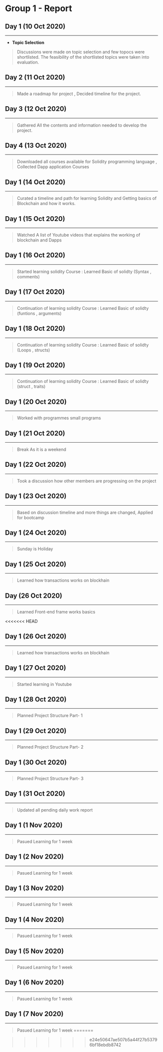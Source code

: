 # Group 1 - Report

## Day 1 (10 Oct 2020)
-----------------------
- **Topic Selection**
> Discussions were made on topic selection and few topocs were shortlisted. The feasibility of the shortlisted topics were taken into evaluation.

## Day 2 (11 Oct 2020)
-----------------------
> Made a roadmap for project , Decided timeline for the project.

## Day 3 (12 Oct 2020)
-----------------------
> Gathered All the contents and information needed to develop the project.

## Day 4 (13 Oct 2020)
-----------------------
> Downloaded all courses available for Solidity programming language , Collected Dapp application Courses

## Day 1 (14 Oct 2020)
-----------------------
> Curated a timeline and path for learning Solidity and Getting basics of Blockchain and how it works.

## Day 1 (15 Oct 2020)
-----------------------
> Watched A list of Youtube videos that explains the working of blockchain and Dapps

## Day 1 (16 Oct 2020)
-----------------------
> Started learning solidity Course : Learned Basic of solidty (Syntax , comments)

## Day 1 (17 Oct 2020)
-----------------------
> Continuation of learning solidity Course : Learned Basic of solidty (funtions , arguments)

## Day 1 (18 Oct 2020)
-----------------------
> Continuation of learning solidity Course : Learned Basic of solidty (Loops , structs)

## Day 1 (19 Oct 2020)
-----------------------
> Continuation of learning solidity Course : Learned Basic of solidty (struct , traits)

## Day 1 (20 Oct 2020)
-----------------------
> Worked with programmes small programs

## Day 1 (21 Oct 2020)
-----------------------
> Break As it is a weekend

## Day 1 (22 Oct 2020)
-----------------------
> Took a discussion how other members are progressing on the project

## Day 1 (23 Oct 2020)
-----------------------
> Based on discussion timeline and more things are changed, Applied for bootcamp

## Day 1 (24 Oct 2020)
-----------------------
> Sunday is Holiday

## Day 1 (25 Oct 2020)
-----------------------
> Learned how transactions works on blockhain

## Day (26 Oct 2020)
-----------------------
> Learned Front-end frame works basics

<<<<<<< HEAD
## Day 1 (26 Oct 2020)
-----------------------
> Learned how transactions works on blockhain

## Day 1 (27 Oct 2020)
-----------------------
> Started learning in Youtube

## Day 1 (28 Oct 2020)
-----------------------
> Planned Project Structure Part- 1


## Day 1 (29 Oct 2020)
-----------------------
> Planned Project Structure Part- 2

## Day 1 (30 Oct 2020)
-----------------------
> Planned Project Structure Part- 3


## Day 1 (31 Oct 2020)
-----------------------
> Updated all pending daily work report

## Day 1 (1 Nov 2020)
-----------------------
> Pasued Learning for 1 week

## Day 1 (2 Nov 2020)
-----------------------
> Pasued Learning for 1 week

## Day 1 (3 Nov 2020)
-----------------------
> Pasued Learning for 1 week


## Day 1 (4 Nov 2020)
-----------------------
> Pasued Learning for 1 week


## Day 1 (5 Nov 2020)
-----------------------
> Pasued Learning for 1 week


## Day 1 (6 Nov 2020)
-----------------------
> Pasued Learning for 1 week


## Day 1 (7 Nov 2020)
-----------------------
> Pasued Learning for 1 week
=======

>>>>>>> e24e50647ae507b5a44f27b53796bf18ebdb8742